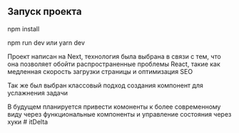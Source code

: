 ## Запуск проекта
npm install

npm run dev
   или
yarn dev

Проект написан на Next, технология была выбрана в связи с тем, что она позволяет обойти распространенные проблемы React, такие как медленная скорость загрузки страницы и оптимизация SEO

Так же был выбран классовый подход создания компонент для услажнения задачи

В будущем планируется привести комоненты к более современному виду через функциональные компоненты и управление состояния через хуки # itDelta
